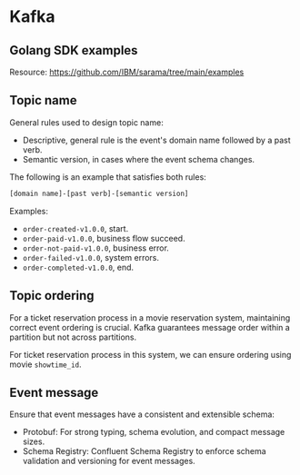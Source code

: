 # Kafka

## Golang SDK examples

Resource: <https://github.com/IBM/sarama/tree/main/examples>

## Topic name

General rules used to design topic name:

- Descriptive, general rule is the event's domain name followed by a past verb.
- Semantic version, in cases where the event schema changes.

The following is an example that satisfies both rules:

```txt
[domain name]-[past verb]-[semantic version]
```

Examples:

- `order-created-v1.0.0`, start.
- `order-paid-v1.0.0`, business flow succeed.
- `order-not-paid-v1.0.0`, business error.
- `order-failed-v1.0.0`, system errors.
- `order-completed-v1.0.0`, end.

## Topic ordering

For a ticket reservation process in a movie reservation system, maintaining correct event ordering is crucial. Kafka guarantees message order within a partition but not across partitions.

For ticket reservation process in this system, we can ensure ordering using movie `showtime_id`.

## Event message

Ensure that event messages have a consistent and extensible schema:

- Protobuf: For strong typing, schema evolution, and compact message sizes.
- Schema Registry: Confluent Schema Registry to enforce schema validation and versioning for event messages.
